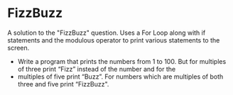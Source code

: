 # FizzBuzz
A solution to the "FizzBuzz" question. Uses a For Loop along with if statements and the modulous operator to print various statements 
to the screen.

 * Write a program that prints the numbers from 1 to 100. But for multiples of three print “Fizz” instead of the number and for the 
 * multiples of five print “Buzz”. For numbers which are multiples of both three and five print “FizzBuzz".
